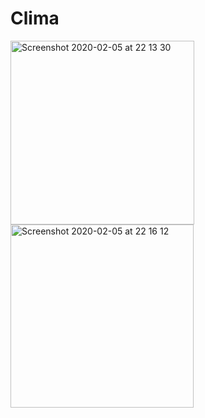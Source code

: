 # Clima

<img width="294" alt="Screenshot 2020-02-05 at 22 13 30" src="https://user-images.githubusercontent.com/59531084/73879891-eb039a00-4865-11ea-8b4e-8f8e3bacd2a6.png">
<img width="293" alt="Screenshot 2020-02-05 at 22 16 12" src="https://user-images.githubusercontent.com/59531084/73879919-fa82e300-4865-11ea-9109-912dcf5c38e9.png">
